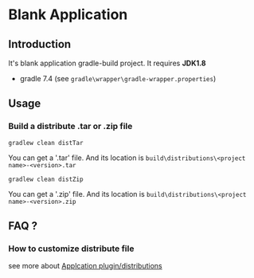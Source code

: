 # Blank Application


## Introduction

It's blank application gradle-build project. It requires **JDK1.8**

- gradle 7.4 (see `gradle\wrapper\gradle-wrapper.properties`)

## Usage

### Build a distribute .tar or .zip file


```shell
gradlew clean distTar
```
You can get a '.tar' file. And its location is `build\distributions\<project name>-<version>.tar`

```shell
gradlew clean distZip
```
You can get a '.zip' file. And its location is `build\distributions\<project name>-<version>.zip`

## FAQ ?

### How to customize distribute file

see more about [Applcation plugin/distributions][1]

[1]: https://docs.gradle.org/current/userguide/application_plugin.html#sec:the_distribution

